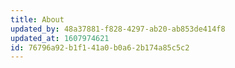 ```yaml
---
title: About
updated_by: 48a37881-f828-4297-ab20-ab853de414f8
updated_at: 1607974621
id: 76796a92-b1f1-41a0-b0a6-2b174a85c5c2
---
```

